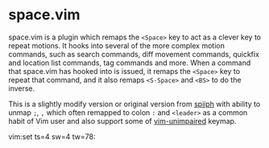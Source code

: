 # space.vim

space.vim is a plugin which remaps the `<Space>` key to act as a clever
key to repeat motions. It hooks into several of the more complex motion
commands, such as search commands, diff movement commands, quickfix and
location list commands, tag commands and more. When a command that space.vim
has hooked into is issued, it remaps the `<Space>` key to repeat that
command, and it also remaps `<S-Space>` and `<BS>` to do the inverse.

This is a slightly modify version or original version from
[spiiph][space] with ability to unmap `;`, `,` which often remapped to colon `:`
and `<leader>` as a common habit of Vim user and also support some of
[vim-unimpaired][unimpaired] keymap.

[space]: https://github.com/spiiph/vim-space 
[unimpaired]: https://github.com/tpope/vim-unimpaired
 vim:set ts=4 sw=4 tw=78:
